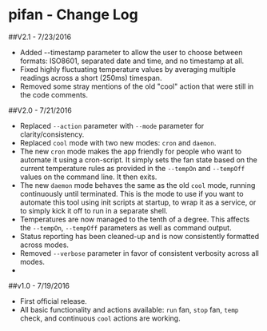 # pifan - Change Log

##V2.1 - 7/23/2016
* Added --timestamp parameter to allow the user to choose between formats: ISO8601, separated date and time, and no timestamp at all.
* Fixed highly fluctuating temperature values by averaging multiple readings across a short (250ms) timespan.
* Removed some stray mentions of the old "cool" action that were still in the code comments.

##V2.0 - 7/21/2016

* Replaced `--action` parameter with `--mode` parameter for clarity/consistency.
* Replaced `cool` mode with two new modes: `cron` and `daemon`.
* The new `cron` mode makes the app friendly for people who want to automate it using a cron-script.  It simply sets the fan state based on the current temperature rules as provided in the `--tempOn` and `--tempOff` values on the command line.  It then exits.
* The new `daemon` mode behaves the same as the old `cool` mode, running continuously until terminated.  This is the mode to use if you want to automate this tool using init scripts at startup, to wrap it as a service, or to simply kick it off to run in a separate shell.
* Temperatures are now managed to the tenth of a degree.  This affects the `--tempOn`, `--tempOff` parameters as well as command output.
* Status reporting has been cleaned-up and is now consistently formatted across modes.
* Removed `--verbose` parameter in favor of consistent verbosity across all modes.
* 
##v1.0 - 7/19/2016

* First official release.
* All basic functionality and actions available: `run` fan, `stop` fan, `temp` check, and continuous `cool` actions are working.
